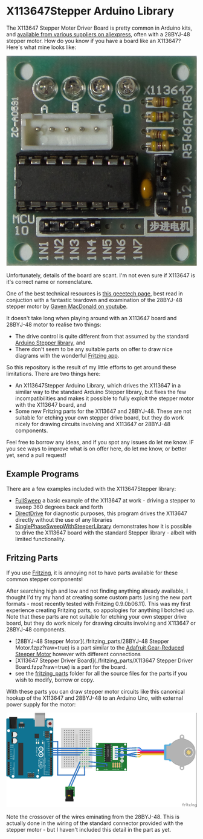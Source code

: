 # X113647Stepper Arduino Library

The X113647 Stepper Moter Driver Board is pretty common in Arduino kits, and
[available from various suppliers on aliexpress](http://www.aliexpress.com/item/Free-shipping-one-set-5-v-ULN2003-stepper-motor-drive-board/1938256381.html),
often with a 28BYJ-48 stepper motor. How do you know if you have a board like an X113647? Here's what mine looks like:

![The X113647](./assets/X113647_board.jpg?raw=true)


Unfortunately, details of the board are scant. I'm not even sure if X113647 is it's correct name or nomenclature.

One of the best technical resources is
[this geeetech page](http://www.geeetech.com/wiki/index.php/Stepper_Motor_5V_4-Phase_5-Wire_%26_ULN2003_Driver_Board_for_Arduino),
best read in conjuction with a fantastic teardown and examination of the 28BYJ-48 stepper motor
by [Gaven MacDonald on youtube](http://youtu.be/Dc16mKFA7Fo).

It doesn't take long when playing around with an X113647 board and 28BYJ-48 motor to realise two things:
* The drive control is quite different from that assumed by the standard [Arduino Stepper library](http://www.arduino.cc/en/Tutorial/Stepper), and
* There don't seem to be any suitable parts on offer to draw nice diagrams with the wonderful [Fritzing app](http://fritzing.org/home/).

So this repository is the result of my little efforts to get around these limitations. There are two things here:
* An X113647Stepper Arduino Library, which drives the X113647 in a similar way to the standard Arduino Stepper library, but fixes the few incompatibilities and makes it possible to fully exploit the stepper motor with the X113647 board, and
* Some new Fritzing parts for the X113647 and 28BYJ-48. These are not suitable for etching your own stepper drive board, but they do work nicely for drawing circuits involving and X113647 or 28BYJ-48 components.


Feel free to borrow any ideas, and if you spot any issues do let me know. IF you see ways to improve what is on offer here, do let me know, or better yet, send a pull request!

## Example Programs

There are a few examples included with the X113647Stepper library:
* [FullSweep](./examples/FullSweep) a basic example of the X113647 at work - driving a stepper to sweep 360 degrees back and forth
* [DirectDrive](./examples/DirectDrive) for diagnostic purposes, this program drives the X113647 directly without the use of any libraries
* [SinglePhaseSweepWithSteeperLibrary](./examples/SinglePhaseSweepWithSteeperLibrary) demonstrates how it is possible to drive the X113647 board with the standard Stepper library - albeit with limited functionality.

## Fritzing Parts

If you use [Fritzing](http://fritzing.org/home/), it is annoying not to have parts available for these common stepper components!

After searching high and low and not finding anything already available, I thought I'd try my hand at creating some custom parts
(using the new part formats - most recently tested with Fritzing 0.9.0b06.11). This was my first experience creating Fritzing parts, so appologies for anything I botched up. Note that these parts are not suitable for etching your own stepper drive board, but they do work nicely for drawing circuits involving and X113647 or 28BYJ-48 components.
* [28BYJ-48 Stepper Motor](./fritzing_parts/28BYJ-48 Stepper Motor.fzpz?raw=true) is a part similar to the [Adafruit Gear-Reduced Steeper Motor](https://www.adafruit.com/products/858) however with different connections
* [X113647 Stepper Driver Board](./fritzing_parts/X113647 Stepper Driver Board.fzpz?raw=true) is a part for the board.
* see the [fritzing_parts](./fritzing_parts/) folder for all the source files for the parts if you wish to modify, borrow or copy.

With these parts you can draw stepper motor circuits like this canonical hookup of the X113647 and 28BYJ-48 to an Arduino Uno, with external power supply for the motor:

![The Build](./assets/X113647Stepper_bb.jpg?raw=true)

Note the crossover of the wires eminating from the 28BYJ-48. This is actually done in the wiring of the standard connector provided with the stepper motor - but I haven't included this detail in the part as yet.


